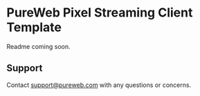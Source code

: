 # PureWeb Pixel Streaming Client Template

Readme coming soon.

## Support

Contact support@pureweb.com with any questions or concerns.

##